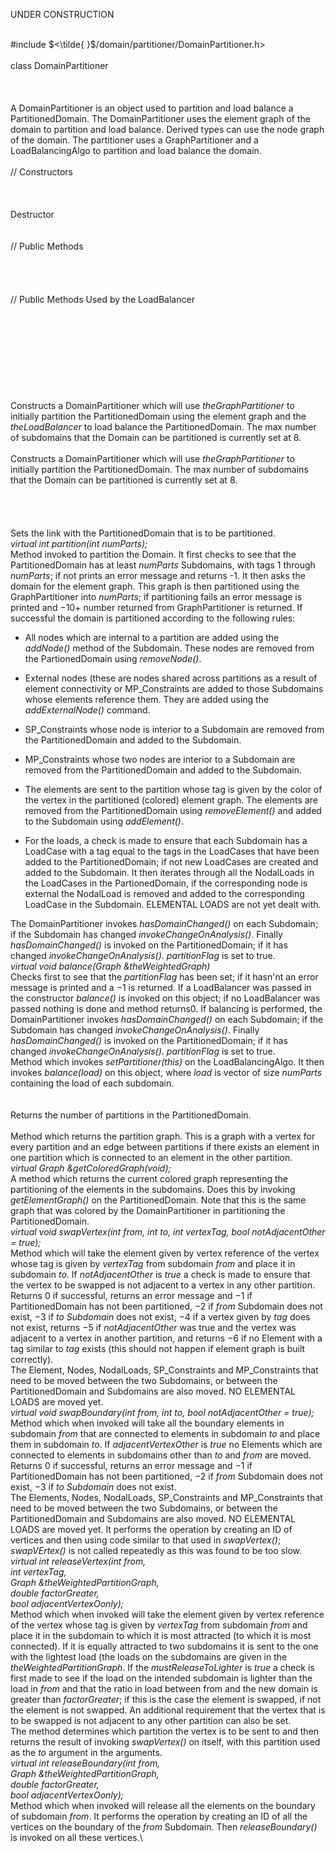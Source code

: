 UNDER CONSTRUCTION

\
\#include $<\tilde{ }$/domain/partitioner/DomainPartitioner.h$>$\
\
class DomainPartitioner\
\
\
\
A DomainPartitioner is an object used to partition and load balance a
PartitionedDomain. The DomainPartitioner uses the element graph of the
domain to partition and load balance. Derived types can use the node
graph of the domain. The partitioner uses a GraphPartitioner and a
LoadBalancingAlgo to partition and load balance the domain.\
\
// Constructors\
\
\
\
Destructor\
\
\
// Public Methods\
\
\
\
\
// Public Methods Used by the LoadBalancer\
\
\
\
\
\
\
\
\
\
Constructs a DomainPartitioner which will use *theGraphPartitioner* to
initially partition the PartitionedDomain using the element graph and
the *theLoadBalancer* to load balance the PartitionedDomain. The max
number of subdomains that the Domain can be partitioned is currently set
at 8.\
\
Constructs a DomainPartitioner which will use *theGraphPartitioner* to
initially partition the PartitionedDomain. The max number of subdomains
that the Domain can be partitioned is currently set at 8.\
\
\
\
\
Sets the link with the PartitionedDomain that is to be partitioned.\
*virtual int partition(int numParts);*\
Method invoked to partition the Domain. It first checks to see that the
PartitionedDomain has at least *numParts* Subdomains, with tags 1
through *numParts*; if not prints an error message and returns -1. It
then asks the domain for the element graph. This graph is then
partitioned using the GraphPartitioner into *numParts*; if partitioning
fails an error message is printed and $-10 +$ number returned from
GraphPartitioner is returned. If successful the domain is partitioned
according to the following rules:

-   All nodes which are internal to a partition are added using the
    *addNode()* method of the Subdomain. These nodes are removed from
    the PartionedDomain using *removeNode()*.

-   External nodes (these are nodes shared across partitions as a result
    of element connectivity or MP_Constraints are added to those
    Subdomains whose elements reference them. They are added using the
    *addExternalNode()* command.

-   SP_Constraints whose node is interior to a Subdomain are removed
    from the PartitionedDomain and added to the Subdomain.

-   MP_Constraints whose two nodes are interior to a Subdomain are
    removed from the PartitionedDomain and added to the Subdomain.

-   The elements are sent to the partition whose tag is given by the
    color of the vertex in the partitioned (colored) element graph. The
    elements are removed from the PartitionedDomain using
    *removeElement()* and added to the Subdomain using *addElement()*.

-   For the loads, a check is made to ensure that each Subdomain has a
    LoadCase with a tag equal to the tags in the LoadCases that have
    been added to the PartitionedDomain; if not new LoadCases are
    created and added to the Subdomain. It then iterates through all the
    NodalLoads in the LoadCases in the PartionedDomain, if the
    corresponding node is external the NodalLoad is removed and added to
    the corresponding LoadCase in the Subdomain. ELEMENTAL LOADS are not
    yet dealt with.

The DomainPartitioner invokes *hasDomainChanged()* on each Subdomain; if
the Subdomain has changed *invokeChangeOnAnalysis()*. Finally
*hasDomainChanged()* is invoked on the PartitionedDomain; if it has
changed *invokeChangeOnAnalysis()*. *partitionFlag* is set to true.\
*virtual void balance(Graph &theWeightedGraph)*\
Checks first to see that the *partitionFlag* has been set; if it hasn'nt
an error message is printed and a $-1$ is returned. If a LoadBalancer
was passed in the constructor *balance()* is invoked on this object; if
no LoadBalancer was passed nothing is done and method returns$0$. If
balancing is performed, the DomainPartitioner invokes
*hasDomainChanged()* on each Subdomain; if the Subdomain has changed
*invokeChangeOnAnalysis()*. Finally *hasDomainChanged()* is invoked on
the PartitionedDomain; if it has changed *invokeChangeOnAnalysis()*.
*partitionFlag* is set to true.\
Method which invokes *setPartitioner(this)* on the LoadBalancingAlgo. It
then invokes *balance(load)* on this object, where *load* is vector of
size *numParts* containing the load of each subdomain.\
\
\
Returns the number of partitions in the PartitionedDomain.\
\
Method which returns the partition graph. This is a graph with a vertex
for every partition and an edge between partitions if there exists an
element in one partition which is connected to an element in the other
partition.\
*virtual Graph &getColoredGraph(void);* \
A method which returns the current colored graph representing the
partitioning of the elements in the subdomains. Does this by invoking
*getElementGraph()* on the PartitionedDomain. Note that this is the same
graph that was colored by the DomainPartitioner in partitioning the
PartitionedDomain.\
*virtual void swapVertex(int from, int to, int vertexTag, bool
notAdjacentOther = true);* \
Method which will take the element given by vertex reference of the
vertex whose tag is given by *vertexTag* from subdomain *from* and place
it in subdomain *to*. If *notAdjacentOther* is *true* a check is made to
ensure that the vertex to be swapped is not adjacent to a vertex in any
other partition. Returns $0$ if successful, returns an error message and
$-1$ if PartitionedDomain has not been partitioned, $-2$ if *from*
Subdomain does not exist, $-3$ if *to Subdomain* does not exist, $-4$ if
a vertex given by *tag* does not exist, returns $-5$ if
*notAdjacentOther* was true and the vertex was adjacent to a vertex in
another partition, and returns $-6$ if no Element with a tag similar to
*tag* exists (this should not happen if element graph is built
correctly).\
The Element, Nodes, NodalLoads, SP_Constraints and MP_Constraints that
need to be moved between the two Subdomains, or between the
PartitionedDomain and Subdomains are also moved. NO ELEMENTAL LOADS are
moved yet.\
*virtual void swapBoundary(int from, int to, bool notAdjacentOther =
true);* \
Method which when invoked will take all the boundary elements in
subdomain *from* that are connected to elements in subdomain *to* and
place them in subdomain *to*. If *adjacentVertexOther* is *true* no
Elements which are connected to elements in subdomains other than *to*
and *from* are moved. Returns $0$ if successful, returns an error
message and $-1$ if PartitionedDomain has not been partitioned, $-2$ if
*from* Subdomain does not exist, $-3$ if *to Subdomain* does not exist.\
The Elements, Nodes, NodalLoads, SP_Constraints and MP_Constraints that
need to be moved between the two Subdomains, or between the
PartitionedDomain and Subdomains are also moved. NO ELEMENTAL LOADS are
moved yet. It performs the operation by creating an ID of vertices and
then using code similar to that used in *swapVertex()*; *swapVErtex()*
is not called repeatedly as this was found to be too slow.\
*virtual int releaseVertex(int from,\
int vertexTag,\
Graph &theWeightedPartitionGraph,\
double factorGreater,\
bool adjacentVertexOonly);* \
Method which when invoked will take the element given by vertex
reference of the vertex whose tag is given by *vertexTag* from subdomain
*from* and place it in the subdomain to which it is most attracted (to
which it is most connected). If it is equally attracted to two
subdomains it is sent to the one with the lightest load (the loads on
the subdomains are given in the *theWeightedPartitionGraph*. If the
*mustReleaseToLighter* is *true* a check is first made to see if the
load on the intended subdomain is lighter than the load in *from* and
that the ratio in load between from and the new domain is greater than
*factorGreater*; if this is the case the element is swapped, if not the
element is not swapped. An additional requirement that the vertex that
is to be swapped is not adjacent to any other partition can also be
set.\
The method determines which partition the vertex is to be sent to and
then returns the result of invoking *swapVertex()* on itself, with this
partition used as the *to* argument in the arguments.\
*virtual int releaseBoundary(int from,\
Graph &theWeightedPartitionGraph,\
double factorGreater,\
bool adjacentVertexOonly);* \
Method which when invoked will release all the elements on the boundary
of subdomain *from*. It performs the operation by creating an ID of all
the vertices on the boundary of the *from* Subdomain. Then
*releaseBoundary()* is invoked on all these vertices.\
